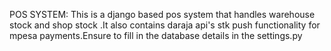 POS SYSTEM:
This is a django based pos system that handles warehouse stock and shop stock .It also contains daraja api's stk push functionality for mpesa payments.Ensure to fill in the database details in the settings.py

